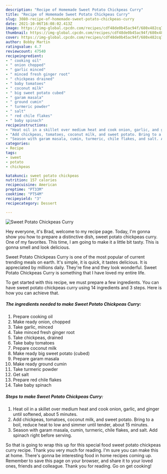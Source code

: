 ```yaml
---
description: "Recipe of Homemade Sweet Potato Chickpeas Curry"
title: "Recipe of Homemade Sweet Potato Chickpeas Curry"
slug: 3080-recipe-of-homemade-sweet-potato-chickpeas-curry
date: 2021-10-06T16:08:02.413Z
image: https://img-global.cpcdn.com/recipes/cdf48de0b45ac94f/680x482cq70/sweet-potato-chickpeas-curry-recipe-main-photo.jpg
thumbnail: https://img-global.cpcdn.com/recipes/cdf48de0b45ac94f/680x482cq70/sweet-potato-chickpeas-curry-recipe-main-photo.jpg
cover: https://img-global.cpcdn.com/recipes/cdf48de0b45ac94f/680x482cq70/sweet-potato-chickpeas-curry-recipe-main-photo.jpg
author: Bobby Martin
ratingvalue: 4.7
reviewcount: 47540
recipeingredient:
- " cooking oil"
- " onion chopped"
- " garlic minced"
- " minced fresh ginger root"
- " chickpeas drained"
- " baby tomatoes"
- " coconut milk"
- " big sweet potato cubed"
- " garam masala"
- " ground cumin"
- " turmeric powder"
- " salt"
- " red chile flakes"
- " baby spinach"
recipeinstructions:
- "Heat oil in a skillet over medium heat and cook onion, garlic, and ginger until softened, about 5 minutes."
- "Add chickpeas, tomatoes, coconut milk, and sweet potato. Bring to a boil, reduce heat to low and simmer until tender, about 15 minutes."
- "Season with garam masala, cumin, turmeric, chile flakes, and salt. Add spinach right before serving."
categories:
- Recipe
tags:
- sweet
- potato
- chickpeas

katakunci: sweet potato chickpeas 
nutrition: 157 calories
recipecuisine: American
preptime: "PT33M"
cooktime: "PT54M"
recipeyield: "3"
recipecategory: Dessert

---
```



![Sweet Potato Chickpeas Curry](https://img-global.cpcdn.com/recipes/cdf48de0b45ac94f/680x482cq70/sweet-potato-chickpeas-curry-recipe-main-photo.jpg)

Hey everyone, it's Brad, welcome to my recipe page. Today, I'm gonna show you how to prepare a distinctive dish, sweet potato chickpeas curry. One of my favorites. This time, I am going to make it a little bit tasty. This is gonna smell and look delicious.



Sweet Potato Chickpeas Curry is one of the most popular of current trending meals on earth. It's simple, it is quick, it tastes delicious. It is appreciated by millions daily. They're fine and they look wonderful. Sweet Potato Chickpeas Curry is something that I have loved my entire life.


To get started with this recipe, we must prepare a few ingredients. You can have sweet potato chickpeas curry using 14 ingredients and 3 steps. Here is how you can achieve that.

<!--inarticleads1-->

##### The ingredients needed to make Sweet Potato Chickpeas Curry:

1. Prepare  cooking oil
1. Make ready  onion, chopped
1. Take  garlic, minced
1. Take  minced fresh ginger root
1. Take  chickpeas, drained
1. Take  baby tomatoes
1. Prepare  coconut milk
1. Make ready  big sweet potato (cubed)
1. Prepare  garam masala
1. Make ready  ground cumin
1. Take  turmeric powder
1. Get  salt
1. Prepare  red chile flakes
1. Take  baby spinach




<!--inarticleads2-->

##### Steps to make Sweet Potato Chickpeas Curry:

1. Heat oil in a skillet over medium heat and cook onion, garlic, and ginger until softened, about 5 minutes.
1. Add chickpeas, tomatoes, coconut milk, and sweet potato. Bring to a boil, reduce heat to low and simmer until tender, about 15 minutes.
1. Season with garam masala, cumin, turmeric, chile flakes, and salt. Add spinach right before serving.




So that is going to wrap this up for this special food sweet potato chickpeas curry recipe. Thank you very much for reading. I'm sure you can make this at home. There's gonna be interesting food in home recipes coming up. Remember to save this page on your browser, and share it to your loved ones, friends and colleague. Thank you for reading. Go on get cooking!
